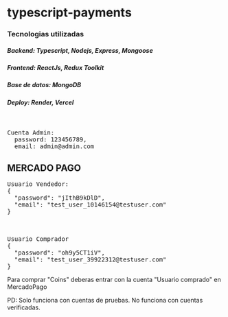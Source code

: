# typescript-payments

<h3>Tecnologias utilizadas</h3>

<h5>Backend: Typescript, Nodejs, Express, Mongoose</h5>
<h5>Frontend: ReactJs, Redux Toolkit</h5>
<h5>Base de datos: MongoDB</h5>
<h5>Deploy: Render, Vercel</h5>

<br/>

<pre>
Cuenta Admin:
  password: 123456789,
  email: admin@admin.com
</pre>

<h2>MERCADO PAGO</h2>

<pre>
Usuario Vendedor:
{
  "password": "jIthB9kDlD",
  "email": "test_user_10146154@testuser.com"
}



Usuario Comprador
{
  "password": "oh9y5CT1iV",
  "email": "test_user_39922312@testuser.com"
}
</pre>

Para comprar "Coins" deberas entrar con la cuenta "Usuario comprado" en MercadoPago

PD: Solo funciona con cuentas de pruebas. No funciona con cuentas verificadas.
